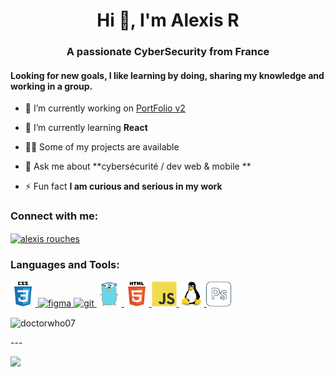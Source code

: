 <h1 align="center">Hi 👋, I'm Alexis R</h1>
<h3 align="center">A passionate CyberSecurity from France</h3>
<h4>Looking for new goals, I like learning by doing, sharing my knowledge and working in a group.</h4>

- 🔭 I’m currently working on [PortFolio v2]()

- 🌱 I’m currently learning **React**

- 👨‍💻 Some of my projects are available

- 💬 Ask me about **cybersécurité / dev web & mobile **

- ⚡ Fun fact **I am curious and serious in my work**

<h3 align="left">Connect with me:</h3>
<p align="left">
<a href="[https://linkedin.com/in/alexisrouches](https://www.linkedin.com/in/alexisrlyon/)" target="blank"><img align="center" src="https://raw.githubusercontent.com/rahuldkjain/github-profile-readme-generator/master/src/images/icons/Social/linked-in-alt.svg" alt="alexis rouches" height="30" width="40" /></a>
</p>

<h3 align="left">Languages and Tools:</h3>
<p align="left"> </a> <a href="https://www.w3schools.com/css/" target="_blank" rel="noreferrer"> <img src="https://raw.githubusercontent.com/devicons/devicon/master/icons/css3/css3-original-wordmark.svg" alt="css3" width="40" height="40"/> </a> <a href="https://www.figma.com/" target="_blank" rel="noreferrer"> <img src="https://www.vectorlogo.zone/logos/figma/figma-icon.svg" alt="figma" width="40" height="40"/> </a> <a href="https://git-scm.com/" target="_blank" rel="noreferrer"> <img src="https://www.vectorlogo.zone/logos/git-scm/git-scm-icon.svg" alt="git" width="40" height="40"/> </a> <a href="https://golang.org" target="_blank" rel="noreferrer"> <img src="https://raw.githubusercontent.com/devicons/devicon/master/icons/go/go-original.svg" alt="go" width="40" height="40"/> </a> <a href="https://www.w3.org/html/" target="_blank" rel="noreferrer"> <img src="https://raw.githubusercontent.com/devicons/devicon/master/icons/html5/html5-original-wordmark.svg" alt="html5" width="40" height="40"/> </a> <a href="https://developer.mozilla.org/en-US/docs/Web/JavaScript" target="_blank" rel="noreferrer"> <img src="https://raw.githubusercontent.com/devicons/devicon/master/icons/javascript/javascript-original.svg" alt="javascript" width="40" height="40"/> </a> <a href="https://www.linux.org/" target="_blank" rel="noreferrer"> <img src="https://raw.githubusercontent.com/devicons/devicon/master/icons/linux/linux-original.svg" alt="linux" width="40" height="40"/> </a> <a href="https://www.photoshop.com/en" target="_blank" rel="noreferrer"> <img src="https://raw.githubusercontent.com/devicons/devicon/master/icons/photoshop/photoshop-line.svg" alt="photoshop" width="40" height="40"/> </a></p>

<p><img align="center" src="https://github-readme-stats.vercel.app/api/top-langs?username=doctorwho07&show_icons=true&locale=en&layout=compact" alt="doctorwho07" /></p>
---

[![](https://visitcount.itsvg.in/api?id=Doctorwho07&icon=0&color=1)](https://visitcount.itsvg.in)
